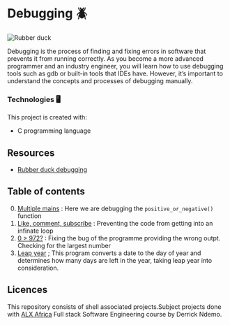 # Debugging 🪲

![Rubber duck](https://www.thoughtfulcode.com/wp-content/uploads/2019/01/rubber-duck-debugging-and-psychology-sunglassed-rubber-duck-1272x848.jpg)

Debugging is the process of finding and fixing errors in software that prevents it from running correctly. As you become a more advanced programmer and an industry engineer, you will learn how to use debugging tools such as gdb or built-in tools that IDEs have. However, it’s important to understand the concepts and processes of debugging manually.


### Technologies 🖥️
This project is created with:
* C programming language

## Resources 
* [Rubber duck debugging](https://www.thoughtfulcode.com/rubber-duck-debugging-psychology)

## Table of contents
0. [Multiple mains](./0-main.c) : Here we are debugging the `positive_or_negative()` function
1. [Like, comment, subscribe](./1-main.c) : Preventing the code from getting into an infinate loop
2. [0 > 972?](./2-largest_number.c) : Fixing the bug of the programme providing the wrong outpt. Checking for the largest number
3. [Leap year](./3-print_remaining_days.c) ; This program converts a date to the day of year and determines how many days are left in the year, taking leap year into consideration.


## Licences
This repository consists of shell associated projects.Subject projects done with [ALX Africa](https://www.alxafrica.com/software-engineering-2022/) Full stack Software Engineering course by Derrick Ndemo.
